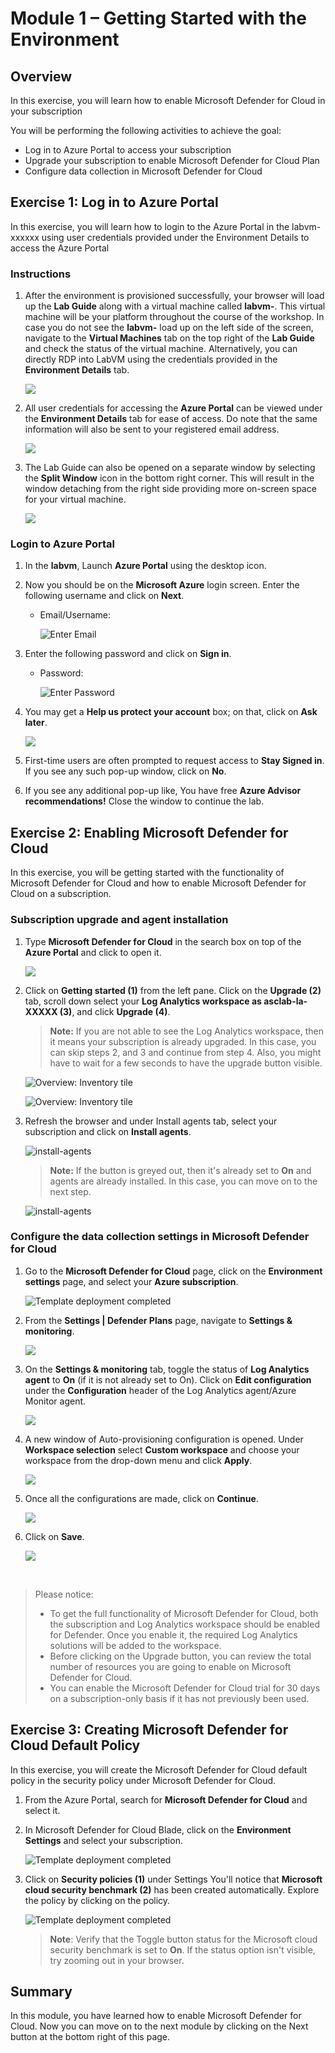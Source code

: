 # Module 1 – Getting Started with the Environment

## Overview

In this exercise, you will learn how to enable Microsoft Defender for Cloud in your subscription

You will be performing the following activities to achieve the goal:

  - Log in to Azure Portal to access your subscription
  - Upgrade your subscription to enable Microsoft Defender for Cloud Plan
  - Configure data collection in Microsoft Defender for Cloud

## Exercise 1: Log in to Azure Portal

In this exercise, you will learn how to login to the Azure Portal in the labvm-xxxxxx using user credentials provided under the Environment Details to access the Azure Portal

### Instructions 

1. After the environment is provisioned successfully, your browser will load up the **Lab Guide** along with a virtual machine called **labvm-<inject key="DeploymentID" enableCopy="false"/>**. This virtual machine will be your platform throughout the course of the workshop. In case you do not see the **labvm-<inject key="DeploymentID" enableCopy="false"/>** load up on the left side of the screen, navigate to the **Virtual Machines** tab on the top right of the **Lab Guide** and check the status of the virtual machine. Alternatively, you can directly RDP into LabVM using the credentials provided in the **Environment Details** tab.

    ![](../Images/Sh16.png)

1. All user credentials for accessing the **Azure Portal** can be viewed under the **Environment Details** tab for ease of access. Do note that the same information will also be sent to your registered email address. 

    ![](../Images/Sh17.png)

1. The Lab Guide can also be opened on a separate window by selecting the **Split Window** icon in the bottom right corner. This will result in the window detaching from the right side providing more on-screen space for your virtual machine.

    ![](../Images/Sh18.png)

### Login to Azure Portal 

1. In the **labvm**, Launch **Azure Portal** using the desktop icon.

1. Now you should be on the **Microsoft Azure** login screen. Enter the following username and click on **Next**.  

   * Email/Username: <inject key="AzureAdUserEmail"></inject> 

        ![](../Images/azure-login-enter-email.png "Enter Email") 

1. Enter the following password and click on **Sign in**. 

   * Password: <inject key="AzureAdUserPassword"></inject> 

        ![](../Images/azure-login-enter-password1.png "Enter Password") 

1. You may get a **Help us protect your account** box; on that, click on **Ask later**.

    ![](../Images/c1.png) 
 
1. First-time users are often prompted to request access to **Stay Signed in**. If you see any such pop-up window, click on **No**.

1. If you see any additional pop-up like, You have free **Azure Advisor recommendations!** Close the window to continue the lab.


## Exercise 2: Enabling Microsoft Defender for Cloud

In this exercise, you will be getting started with the functionality of Microsoft Defender for Cloud and how to enable Microsoft Defender for Cloud on a subscription.

### Subscription upgrade and agent installation

1. Type **Microsoft Defender for Cloud** in the search box on top of the **Azure Portal** and click to open it.

    ![](../Images/m3e1s1.png)

1. Click on **Getting started (1)** from the left pane. Click on the **Upgrade (2)** tab, scroll down select your **Log Analytics workspace as asclab-la-XXXXX (3)**, and click **Upgrade (4)**.

    > **Note:** If you are not able to see the Log Analytics workspace, then it means your subscription is already upgraded. In this case, you can skip steps 2, and 3 and continue from step 4. Also, you might have to wait for a few seconds to have the upgrade button visible.

    ![Overview: Inventory tile](../Images/lab1-1.png)

    ![Overview: Inventory tile](../Images/lab1-2.png) 

1. Refresh the browser and under Install agents tab, select your subscription and click on **Install agents**. 

    ![install-agents](../Images/lab1-3.png)
   
    > **Note:** If the button is greyed out, then it's already set to **On** and agents are already installed. In this case, you can move on to the next step.

    ![install-agents](../Images/installagents1.png)

### Configure the data collection settings in Microsoft Defender for Cloud

1. Go to the **Microsoft Defender for Cloud** page, click on the **Environment settings** page, and select your **Azure subscription**.

    ![Template deployment completed](../Images/security1.2.png)

1. From the **Settings | Defender Plans** page, navigate to **Settings & monitoring**.

    ![](../Images/secure-3.png)

1. On the **Settings & monitoring** tab, toggle the status of **Log Analytics agent** to **On** (if it is not already set to On). Click on **Edit configuration** under the **Configuration** header of the Log Analytics agent/Azure Monitor agent.

    ![](../Images/lab1-4.png)
    
1. A new window of Auto-provisioning configuration is opened. Under **Workspace selection** select **Custom workspace** and choose your workspace from the drop-down menu and click **Apply**.

     ![](../Images/mod1-ex2-2.png)
  

1. Once all the configurations are made, click on **Continue**.

    ![](../Images/secure-4.png)
    
1. Click on **Save**. 

    ![](../Images/1.1.png)


<br>

> Please notice:
> * To get the full functionality of Microsoft Defender for Cloud, both the subscription and Log Analytics workspace should be enabled for Defender. Once you enable it,  the required Log Analytics solutions will be added to the workspace.
> * Before clicking on the Upgrade button, you can review the total number of resources you are going to enable on Microsoft Defender for Cloud.
> * You can enable the Microsoft Defender for Cloud trial for 30 days on a subscription-only basis if it has not previously been used.

## Exercise 3: Creating Microsoft Defender for Cloud Default Policy

In this exercise, you will create the Microsoft Defender for Cloud default policy in the security policy under Microsoft Defender for Cloud.

1. From the Azure Portal, search for **Microsoft Defender for Cloud** and select it.
   
1. In Microsoft Defender for Cloud Blade, click on the **Environment Settings** and select your subscription.

    ![Template deployment completed](../Images/m1e2.1s2.png)
   
1. Click on **Security policies (1)** under Settings You'll notice that **Microsoft cloud security benchmark (2)** has been created automatically. Explore the policy by clicking on the policy.

    ![Template deployment completed](../Images/Sh14.png)
   
   > **Note**: Verify that the Toggle button status for the Microsoft cloud security benchmark is set to **On**. If the status option isn't visible, try zooming out in your browser.
## Summary

In this module, you have learned how to enable Microsoft Defender for Cloud. Now you can move on to the next module by clicking on the Next button at the bottom right of this page.

